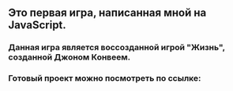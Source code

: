 ## Это первая игра, написанная мной на JavaScript.

### Данная игра является воссозданной игрой "Жизнь", созданной Джоном Конвеем.

### Готовый проект можно посмотреть по ссылке:
